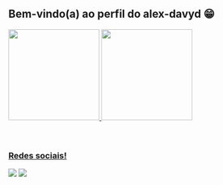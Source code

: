 ## Bem-vindo(a) ao perfil do alex-davyd 😁

 <div>
   <a href="https://github.com/alex-davyd">
   <img height="180em" src="https://github-readme-stats.vercel.app/api?username=alex-davyd&show_icons=true&theme=tokyonight&include_all_commits=true&count_private=true"/>
   <img height="180em" src="https://github-readme-stats.vercel.app/api/top-langs/?username=alex-davyd&layout=compact&langs_count=6&theme=tokyonight"/>
</div>
    
<div style="display: inline_block"><br>

</div>
 
<br>
 
### Redes sociais!
 
<div> 
  
  <a href = ""><img src="https://img.shields.io/badge/-Gmail-%23333?style=for-the-badge&logo=gmail&logoColor=white" target="_blank"></a>
  <a href="" target="_blank"><img src="https://img.shields.io/badge/-LinkedIn-%230077B5?style=for-the-badge&logo=linkedin&logoColor=white" target="_blank"></a>
</div>
